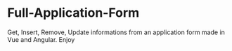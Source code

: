 # Full-Application-Form
Get, Insert, Remove, Update informations from an application form made in Vue and Angular. Enjoy
